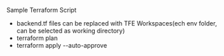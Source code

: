 Sample Terraform Script
- backend.tf files can be replaced with TFE Workspaces(ech env folder, can be selected as working directory)
- terraform plan
- terraform apply --auto-approve